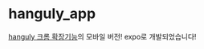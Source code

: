 # hanguly_app
[hanguly 크롬 확장기능](https://github.com/prj-uiharu/Hanguly_extension)의 모바일 버전! expo로 개발되었습니다!